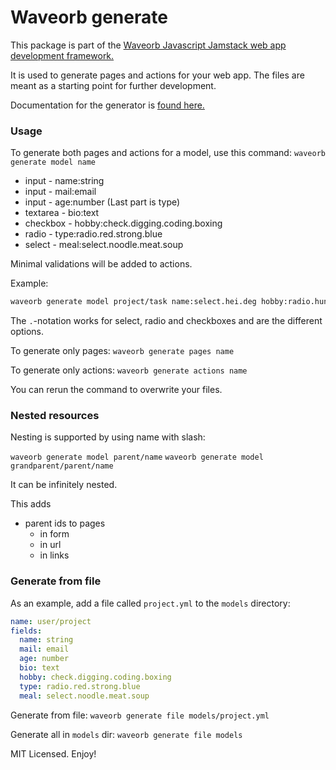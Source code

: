# Waveorb generate

This package is part of the [Waveorb Javascript Jamstack web app development framework.](https://waveorb.com)

It is used to generate pages and actions for your web app. The files are meant as a starting point for further development.

Documentation for the generator is [found here.](https://waveorb.com/doc/command-line#generate)

### Usage

To generate both pages and actions for a model, use this command:
`waveorb generate model name`

* input - name:string
* input - mail:email
* input - age:number (Last part is type)
* textarea - bio:text
* checkbox - hobby:check.digging.coding.boxing
* radio - type:radio.red.strong.blue
* select - meal:select.noodle.meat.soup

Minimal validations will be added to actions.

Example:
```sh
waveorb generate model project/task name:select.hei.deg hobby:radio.hunting.barbecue affiliation:check.the_party.freedom
```

The `.`-notation works for select, radio and checkboxes and are the different options.

To generate only pages: `waveorb generate pages name`

To generate only actions: `waveorb generate actions name`

You can rerun the command to overwrite your files.

### Nested resources

Nesting is supported by using name with slash:

`waveorb generate model parent/name`
`waveorb generate model grandparent/parent/name`

It can be infinitely nested.

This adds
- parent ids to pages
  - in form
  - in url
  - in links

### Generate from file

As an example, add a file called `project.yml` to the `models` directory:
```yml
name: user/project
fields:
  name: string
  mail: email
  age: number
  bio: text
  hobby: check.digging.coding.boxing
  type: radio.red.strong.blue
  meal: select.noodle.meat.soup
```

Generate from file:
`waveorb generate file models/project.yml`

Generate all in `models` dir:
`waveorb generate file models`

MIT Licensed. Enjoy!
